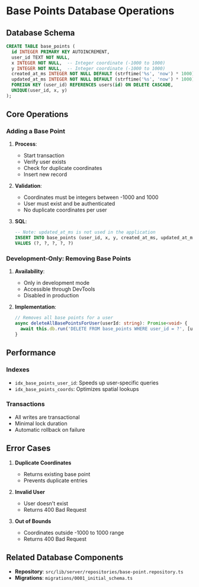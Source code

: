 # Base Points Database Operations

## Database Schema

```sql
CREATE TABLE base_points (
  id INTEGER PRIMARY KEY AUTOINCREMENT,
  user_id TEXT NOT NULL,
  x INTEGER NOT NULL,  -- Integer coordinate (-1000 to 1000)
  y INTEGER NOT NULL,  -- Integer coordinate (-1000 to 1000)
  created_at_ms INTEGER NOT NULL DEFAULT (strftime('%s', 'now') * 1000),  -- Milliseconds since Unix epoch (1970-01-01 00:00:00.000 UTC)
  updated_at_ms INTEGER NOT NULL DEFAULT (strftime('%s', 'now') * 1000),  -- Currently unused
  FOREIGN KEY (user_id) REFERENCES users(id) ON DELETE CASCADE,
  UNIQUE(user_id, x, y)
);
```

## Core Operations

### Adding a Base Point
1. **Process**:
   - Start transaction
   - Verify user exists
   - Check for duplicate coordinates
   - Insert new record

2. **Validation**:
   - Coordinates must be integers between -1000 and 1000
   - User must exist and be authenticated
   - No duplicate coordinates per user

3. **SQL**:
   ```sql
   -- Note: updated_at_ms is not used in the application
   INSERT INTO base_points (user_id, x, y, created_at_ms, updated_at_ms)
   VALUES (?, ?, ?, ?, ?)
   ```

### Development-Only: Removing Base Points
1. **Availability**:
   - Only in development mode
   - Accessible through DevTools
   - Disabled in production

2. **Implementation**:
   ```typescript
   // Removes all base points for a user
   async deleteAllBasePointsForUser(userId: string): Promise<void> {
     await this.db.run('DELETE FROM base_points WHERE user_id = ?', [userId]);
   }
   ```

## Performance

### Indexes
- `idx_base_points_user_id`: Speeds up user-specific queries
- `idx_base_points_coords`: Optimizes spatial lookups

### Transactions
- All writes are transactional
- Minimal lock duration
- Automatic rollback on failure

## Error Cases
1. **Duplicate Coordinates**  
   - Returns existing base point
   - Prevents duplicate entries

2. **Invalid User**  
   - User doesn't exist
   - Returns 400 Bad Request

3. **Out of Bounds**  
   - Coordinates outside -1000 to 1000 range
   - Returns 400 Bad Request

## Related Database Components

- **Repository**: `src/lib/server/repositories/base-point.repository.ts`
- **Migrations**: `migrations/0001_initial_schema.ts`
